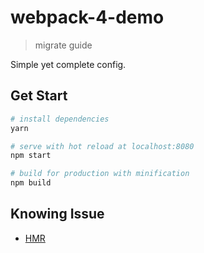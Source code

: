 webpack-4-demo
==============
> migrate guide

Simple yet complete config.

Get Start
---------

```bash
# install dependencies
yarn

# serve with hot reload at localhost:8080
npm start

# build for production with minification
npm build
```

Knowing Issue
-------------

- [HMR](https://github.com/webpack-contrib/mini-css-extract-plugin/issues/34)


